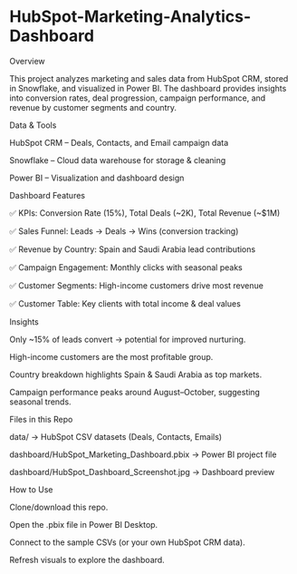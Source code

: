 # HubSpot-Marketing-Analytics-Dashboard
Overview

This project analyzes marketing and sales data from HubSpot CRM, stored in Snowflake, and visualized in Power BI.
The dashboard provides insights into conversion rates, deal progression, campaign performance, and revenue by customer segments and country.

Data & Tools

HubSpot CRM – Deals, Contacts, and Email campaign data

Snowflake – Cloud data warehouse for storage & cleaning

Power BI – Visualization and dashboard design

Dashboard Features

✅ KPIs: Conversion Rate (15%), Total Deals (~2K), Total Revenue (~$1M)

✅ Sales Funnel: Leads → Deals → Wins (conversion tracking)

✅ Revenue by Country: Spain and Saudi Arabia lead contributions

✅ Campaign Engagement: Monthly clicks with seasonal peaks

✅ Customer Segments: High-income customers drive most revenue

✅ Customer Table: Key clients with total income & deal values

Insights

Only ~15% of leads convert → potential for improved nurturing.

High-income customers are the most profitable group.

Country breakdown highlights Spain & Saudi Arabia as top markets.

Campaign performance peaks around August–October, suggesting seasonal trends.

Files in this Repo

data/ → HubSpot CSV datasets (Deals, Contacts, Emails)

dashboard/HubSpot_Marketing_Dashboard.pbix → Power BI project file

dashboard/HubSpot_Dashboard_Screenshot.jpg → Dashboard preview

How to Use

Clone/download this repo.

Open the .pbix file in Power BI Desktop.

Connect to the sample CSVs (or your own HubSpot CRM data).

Refresh visuals to explore the dashboard.
